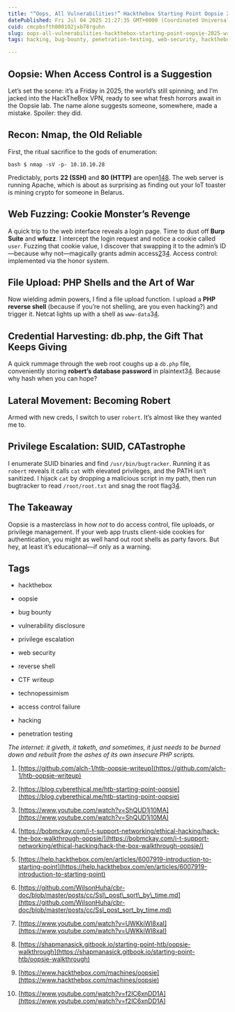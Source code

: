 ```yaml
---
title: "“Oops, All Vulnerabilities!” Hackthebox Starting Point Oopsie 2025 writeup"
datePublished: Fri Jul 04 2025 21:27:35 GMT+0000 (Coordinated Universal Time)
cuid: cmcpbsfth000102jxb78rguhn
slug: oops-all-vulnerabilities-hackthebox-starting-point-oopsie-2025-writeup
tags: hacking, bug-bounty, penetration-testing, web-security, hackthebox, reverse-shell, ctf-writeup, privilege-escalation, oopsie, vulnerability-disclosure, technopessimism, access-control-failure

---
```


## Oopsie: When Access Control is a Suggestion

Let’s set the scene: it’s a Friday in 2025, the world’s still spinning, and I’m jacked into the HackTheBox VPN, ready to see what fresh horrors await in the Oopsie lab. The name alone suggests someone, somewhere, made a mistake. Spoiler: they did.

## Recon: Nmap, the Old Reliable

First, the ritual sacrifice to the gods of enumeration:

```plaintext
bash $ nmap -sV -p- 10.10.10.28
```

Predictably, ports **22 (SSH)** and **80 (HTTP)** are open[1](https://github.com/alch-1/htb-oopsie-writeup)[4](https://bobmckay.com/i-t-support-networking/ethical-hacking/hack-the-box-walkthrough-oopsie/)[8](https://shapmanasick.gitbook.io/starting-point-htb/oopsie-walkthrough). The web server is running Apache, which is about as surprising as finding out your IoT toaster is mining crypto for someone in Belarus.

## Web Fuzzing: Cookie Monster’s Revenge

A quick trip to the web interface reveals a login page. Time to dust off **Burp Suite** and **wfuzz**. I intercept the login request and notice a cookie called `user`. Fuzzing that cookie value, I discover that swapping it to the admin’s ID—because why not—magically grants admin access[2](https://blog.cyberethical.me/htb-starting-point-oopsie)3[4](https://bobmckay.com/i-t-support-networking/ethical-hacking/hack-the-box-walkthrough-oopsie/). Access control: implemented via the honor system.

## File Upload: PHP Shells and the Art of War

Now wielding admin powers, I find a file upload function. I upload a **PHP reverse shell** (because if you’re not shelling, are you even hacking?) and trigger it. Netcat lights up with a shell as `www-data`3[4](https://bobmckay.com/i-t-support-networking/ethical-hacking/hack-the-box-walkthrough-oopsie/).

## Credential Harvesting: db.php, the Gift That Keeps Giving

A quick rummage through the web root coughs up a `db.php` file, conveniently storing **robert’s database password** in plaintext3[4](https://bobmckay.com/i-t-support-networking/ethical-hacking/hack-the-box-walkthrough-oopsie/). Because why hash when you can hope?

## Lateral Movement: Becoming Robert

Armed with new creds, I switch to user `robert`. It’s almost like they wanted me to.

## Privilege Escalation: SUID, CATastrophe

I enumerate SUID binaries and find `/usr/bin/bugtracker`. Running it as `robert` reveals it calls `cat` with elevated privileges, and the PATH isn’t sanitized. I hijack `cat` by dropping a malicious script in my path, then run bugtracker to read `/root/root.txt` and snag the root flag3[4](https://bobmckay.com/i-t-support-networking/ethical-hacking/hack-the-box-walkthrough-oopsie/).

## The Takeaway

Oopsie is a masterclass in how *not* to do access control, file uploads, or privilege management. If your web app trusts client-side cookies for authentication, you might as well hand out root shells as party favors. But hey, at least it’s educational—if only as a warning.

## Tags

* hackthebox
    
* oopsie
    
* bug bounty
    
* vulnerability disclosure
    
* privilege escalation
    
* web security
    
* reverse shell
    
* CTF writeup
    
* technopessimism
    
* access control failure
    
* hacking
    
* penetration testing
    

*The internet: it giveth, it taketh, and sometimes, it just needs to be burned down and rebuilt from the ashes of its own insecure PHP scripts.*

1. [https://github.com/alch-1/htb-oopsie-writeup](https://github.com/alch-1/htb-oopsie-writeup)
    
2. [https://blog.cyberethical.me/htb-starting-point-oopsie](https://blog.cyberethical.me/htb-starting-point-oopsie)
    
3. [https://www.youtube.com/watch?v=ShQUD1j10MA](https://www.youtube.com/watch?v=ShQUD1j10MA)
    
4. [https://bobmckay.com/i-t-support-networking/ethical-hacking/hack-the-box-walkthrough-oopsie/](https://bobmckay.com/i-t-support-networking/ethical-hacking/hack-the-box-walkthrough-oopsie/)
    
5. [https://help.hackthebox.com/en/articles/6007919-introduction-to-starting-point](https://help.hackthebox.com/en/articles/6007919-introduction-to-starting-point)
    
6. [https://github.com/WilsonHuha/cbr-doc/blob/master/posts/cc/Ssl\_post\_sort\_by\_time.md](https://github.com/WilsonHuha/cbr-doc/blob/master/posts/cc/Ssl_post_sort_by_time.md)
    
7. [https://www.youtube.com/watch?v=UWKkiWl8xaI](https://www.youtube.com/watch?v=UWKkiWl8xaI)
    
8. [https://shapmanasick.gitbook.io/starting-point-htb/oopsie-walkthrough](https://shapmanasick.gitbook.io/starting-point-htb/oopsie-walkthrough)
    
9. [https://www.hackthebox.com/machines/oopsie](https://www.hackthebox.com/machines/oopsie)
    
10. [https://www.youtube.com/watch?v=f2lC6xnDD1A](https://www.youtube.com/watch?v=f2lC6xnDD1A)